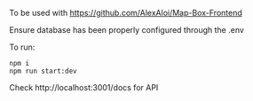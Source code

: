 To be used with https://github.com/AlexAloi/Map-Box-Frontend

Ensure database has been properly configured through the .env

To run:

```
npm i
npm run start:dev
```

Check http://localhost:3001/docs for API
